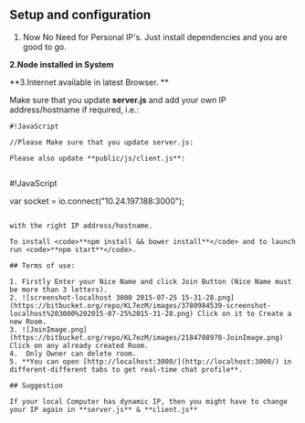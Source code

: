 ## Setup and configuration
1. Now No Need for Personal IP's. Just install dependencies and you are good to go. 

**2.Node installed in System**

**3.Internet available in latest Browser.
**

Make sure that you update **server.js**
and add your own IP address/hostname if required, i.e.:

```
#!JavaScript

//Please Make sure that you update server.js:
	
Please also update **public/js/client.js**:


```
#!JavaScript

var socket = io.connect("10.24.197.188:3000");
```

with the right IP address/hostname.

To install <code>**npm install && bower install**</code> and to launch run <code>**npm start**</code>.

## Terms of use:

1. Firstly Enter your Nice Name and click Join Button (Nice Name must be more than 3 letters).
2. ![screenshot-localhost 3000 2015-07-25 15-31-28.png](https://bitbucket.org/repo/KL7ezM/images/3780984539-screenshot-localhost%203000%202015-07-25%2015-31-28.png) Click on it to Create a new Room.
3. ![JoinImage.png](https://bitbucket.org/repo/KL7ezM/images/2184708970-JoinImage.png) Click on any already created Room.
4.  Only Owner can delete room.
5. **You can open [http://localhost:3000/](http://localhost:3000/) in different-different tabs to get real-time chat profile**.

## Suggestion

If your local Computer has dynamic IP, then you might have to change your IP again in **server.js** & **client.js**